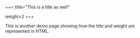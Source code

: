 +++
title="This is a title as well"

weight=2
+++

This is another demo page showing how the title and weight are represented in HTML.